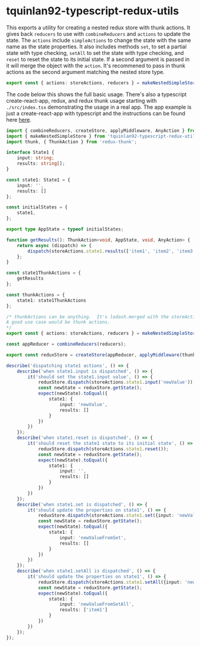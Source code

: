 # tquinlan92-typescript-redux-utils

This exports a utility for creating a nested redux store with thunk actions.  It gives back `reducers` to use with `combineReducers` and  `actions` to update the state.  The `actions` include `simpleActions` to change the state with the same name as the state properties.  It also includes methods `set`, to set a partial state with type checking, `setAll` to set the state with type checking, and `reset` to reset the state to its initial state.  If a second argument is passed in it will merge the object with the `action`.  It's recommened to pass in thunk actions as the second argument matching the nested store type.

```ts
export const { actions: storeActions, reducers } = makeNestedSimpleStore(initialStates, thunkActions);
```

The code below this shows the full basic usage.  There's also a typescript create-react-app, redux, and redux thunk usage starting with `./src/index.tsx` demonstrating the usage in a real app.  The app example is just a create-react-app with typescript and the instructions can be found here [here](./Create-React-App.md).

```ts
import { combineReducers, createStore, applyMiddleware, AnyAction } from 'redux';
import { makeNestedSimpleStore } from 'tquinlan92-typescript-redux-utils';
import thunk, { ThunkAction } from 'redux-thunk';

interface State1 {
    input: string;
    results: string[];
}

const state1: State1 = {
    input: '',
    results: []
};

const initialStates = {
    state1,
};

export type AppState = typeof initialStates;

function getResults(): ThunkAction<void, AppState, void, AnyAction> {
    return async (dispatch) => {
        dispatch(storeActions.state1.results(['item1', 'item2', 'item3']))
    };
}

const state1ThunkActions = {
    getResults
};

const thunkActions = {
    state1: state1ThunkActions
};

/* thunkActions can be anything.  It's lodash.merged with the storeActions.  
A good use case would be thunk actions.
*/
export const { actions: storeActions, reducers } = makeNestedSimpleStore(initialStates, thunkActions);

const appReducer = combineReducers(reducers);

export const reduxStore = createStore(appReducer, applyMiddleware(thunk));

describe('dispatching state1 actions', () => {
    describe('when state1.input is dispatched', () => {
        it('should set the state1.input value', () => {
            reduxStore.dispatch(storeActions.state1.input('newValue'));
            const newState = reduxStore.getState();
            expect(newState).toEqual({
                state1: {
                    input: 'newValue',
                    results: []
                }
            })
        })
    });
    describe('when state1.reset is dispatched', () => {
        it('should reset the state1 state to its initial state', () => {
            reduxStore.dispatch(storeActions.state1.reset());
            const newState = reduxStore.getState();
            expect(newState).toEqual({
                state1: {
                    input: '',
                    results: []
                }
            })
        })
    });
    describe('when state1.set is dispatched', () => {
        it('should update the properties on state1', () => {
            reduxStore.dispatch(storeActions.state1.set({input: 'newValueFromSet'}));
            const newState = reduxStore.getState();
            expect(newState).toEqual({
                state1: {
                    input: 'newValueFromSet',
                    results: []
                }
            })
        })
    });
    describe('when state1.setAll is dispatched', () => {
        it('should update the properties on state1', () => {
            reduxStore.dispatch(storeActions.state1.setAll({input: 'newValueFromSetAll', results: ['item1']}));
            const newState = reduxStore.getState();
            expect(newState).toEqual({
                state1: {
                    input: 'newValueFromSetAll',
                    results: ['item1']
                }
            })
        })
    });
});
```